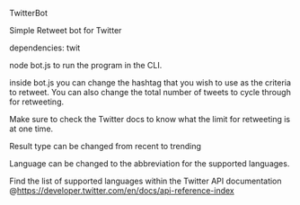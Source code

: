 
TwitterBot

Simple Retweet bot for Twitter

dependencies: twit

node bot.js to run the program in the CLI.

inside bot.js you can change the hashtag that you wish to use as the criteria to retweet. You can also change the total number of tweets to cycle through for retweeting.

Make sure to check the Twitter docs to know what the limit for retweeting is at one time.

Result type can be changed from recent to trending

Language can be changed to the abbreviation for the supported languages.

Find the list of supported languages within the Twitter API documentation @https://developer.twitter.com/en/docs/api-reference-index
